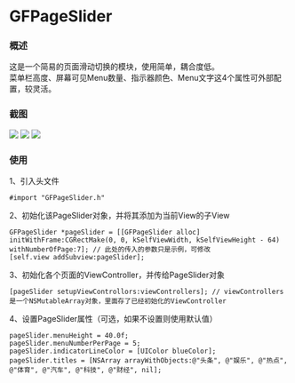 # GFPageSlider

### 概述

这是一个简易的页面滑动切换的模块，使用简单，耦合度低。  
菜单栏高度、屏幕可见Menu数量、指示器颜色、Menu文字这4个属性可外部配置，较灵活。

### 截图
![](http://7xjlak.com1.z0.glb.clouddn.com/pageslider1.png)
![](http://7xjlak.com1.z0.glb.clouddn.com/pageslider2.png)
![](http://7xjlak.com1.z0.glb.clouddn.com/pageslider3.png)

### 使用

1、引入头文件

	#import "GFPageSlider.h"
	
2、初始化该PageSlider对象，并将其添加为当前View的子View

	GFPageSlider *pageSlider = [[GFPageSlider alloc] initWithFrame:CGRectMake(0, 0, kSelfViewWidth, kSelfViewHeight - 64) withNumberOfPage:7]; // 此处的传入的参数只是示例，可修改
	[self.view addSubview:pageSlider];

3、初始化各个页面的ViewController，并传给PageSlider对象

	[pageSlider setupViewControllors:viewControllers]; // viewControllers是一个NSMutableArray对象，里面存了已经初始化的ViewController


4、设置PageSlider属性（可选，如果不设置则使用默认值）

	pageSlider.menuHeight = 40.0f;
    pageSlider.menuNumberPerPage = 5;
	pageSlider.indicatorLineColor = [UIColor blueColor];
    pageSlider.titles = [NSArray arrayWithObjects:@"头条", @"娱乐", @"热点", @"体育", @"汽车", @"科技", @"财经", nil];